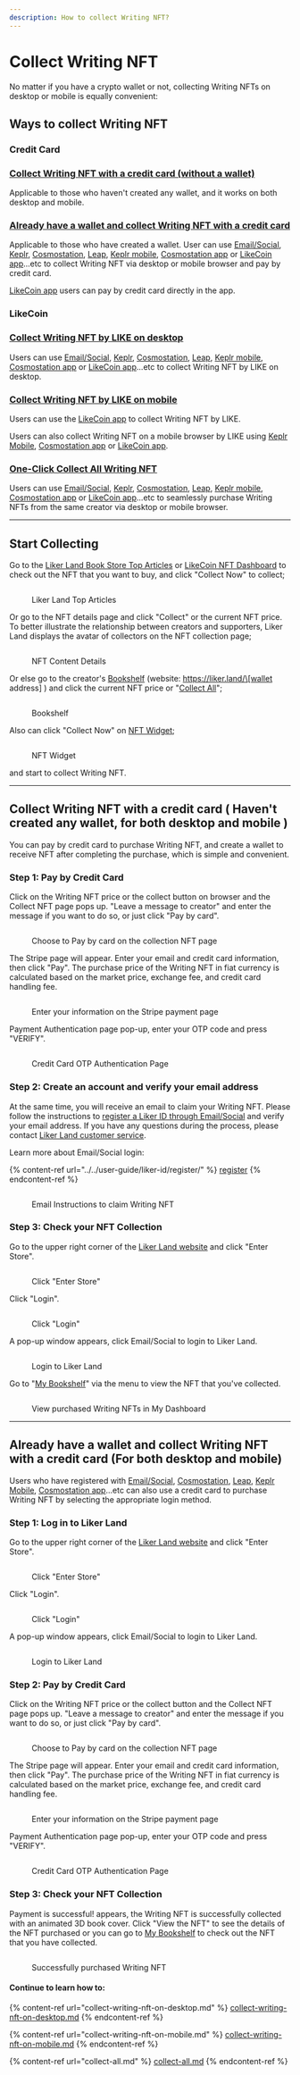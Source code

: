 ```yaml
---
description: How to collect Writing NFT?
---
```


# Collect Writing NFT

No matter if you have a crypto wallet or not, collecting Writing NFTs on desktop or mobile is equally convenient:

## Ways to collect Writing NFT

### Credit Card

### [Collect Writing NFT with a credit card (without a wallet)](./#collect-writing-nft-with-a-credit-card-havent-created-any-wallet-for-both-desktop-and-mobile)

Applicable to those who haven't created any wallet, and it works on both desktop and mobile.

### [Already have a wallet and collect Writing NFT with a credit card](./#already-have-a-wallet-and-collect-writing-nft-with-a-credit-card-for-both-desktop-and-mobile)

Applicable to those who have created a wallet. User can use [Email/Social](../../user-guide/liker-id/register/), [Keplr](../../general-guides/wallet/keplr/), [Cosmostation](../../general-guides/wallet/cosmostation/), [Leap](../../general-guides/wallet/leap/), [Keplr mobile](../../general-guides/wallet/keplr-mobile/), [Cosmostation app](../../general-guides/wallet/cosmostation-app/cosmostation-app-deposit-and-send-likecoin.md) or [LikeCoin app](../../user-guide/liker-land/download.md)...etc to collect Writing NFT via desktop or mobile browser and pay by credit card.

[LikeCoin app](../what-is-iscn/app.like.co/likecoin-app.md) users can pay by credit card directly in the app.

### LikeCoin

### [Collect Writing NFT by LIKE on desktop](collect-writing-nft-on-desktop.md)

Users can use [Email/Social](../../user-guide/liker-id/register/), [Keplr](../../general-guides/wallet/keplr/), [Cosmostation](../../general-guides/wallet/cosmostation/), [Leap](../../general-guides/wallet/leap/), [Keplr mobile](../../general-guides/wallet/keplr-mobile/), [Cosmostation app](../../general-guides/wallet/cosmostation-app/cosmostation-app-deposit-and-send-likecoin.md) or [LikeCoin app](../../user-guide/liker-land/download.md)...etc to collect Writing NFT by LIKE on desktop.

### [Collect Writing NFT by LIKE on mobile](collect-writing-nft-on-mobile.md)

Users can use the [LikeCoin app](../../user-guide/liker-land/download.md) to collect Writing NFT by LIKE.

Users can also collect Writing NFT on a mobile browser by LIKE using [Keplr Mobile](../../general-guides/wallet/keplr-mobile/), [Cosmostation app](../../general-guides/wallet/cosmostation-app/) or [LikeCoin app](../../user-guide/liker-land/download.md).

### [One-Click Collect All Writing NFT](collect-all.md)

Users can use [Email/Social](../../user-guide/liker-id/register/), [Keplr](../../general-guides/wallet/keplr/), [Cosmostation](../../general-guides/wallet/cosmostation/), [Leap](../../general-guides/wallet/leap/), [Keplr mobile](../../general-guides/wallet/keplr-mobile/), [Cosmostation app](../../general-guides/wallet/cosmostation-app/cosmostation-app-deposit-and-send-likecoin.md) or [LikeCoin app](../../user-guide/liker-land/download.md)...etc to seamlessly purchase Writing NFTs from the same creator via desktop or mobile browser.

***

## Start Collecting

Go to the [Liker Land Book Store Top Articles](https://liker.land/en/store/articles) or [LikeCoin NFT Dashboard](../tools.md) to check out the NFT that you want to buy, and click "Collect Now" to collect;

<figure><img src="../../.gitbook/assets/Buy NFT 1-en.png" alt=""><figcaption><p>Liker Land  Top Articles</p></figcaption></figure>

Or go to the NFT details page and click "Collect" or the current NFT price. To better illustrate the relationship between creators and supporters, Liker Land displays the avatar of collectors on the NFT collection page;

<figure><img src="../../.gitbook/assets/Buy NFT 2-en.png" alt=""><figcaption><p>NFT Content Details</p></figcaption></figure>

Or else go to the creator's [Bookshelf](../liker-land-web/bookshelf.md) (website: https://liker.land/\[wallet address] ) and click the current NFT price or "[Collect All](collect-all.md)";

<figure><img src="../../.gitbook/assets/Buy NFT 3-en.png" alt=""><figcaption><p>Bookshelf</p></figcaption></figure>

Also can click "Collect Now" on [NFT Widget](../nft-portal/nft-widget.md);

<figure><img src="../../.gitbook/assets/Buy NFT 4-en.png" alt=""><figcaption><p>NFT Widget</p></figcaption></figure>

and start to collect Writing NFT.

***

## Collect Writing NFT with a credit card ( Haven't created any wallet, for both desktop and mobile )

You can pay by credit card to purchase Writing NFT, and create a wallet to receive NFT after completing the purchase, which is simple and convenient.

### Step 1: Pay by Credit Card&#x20;

Click on the Writing NFT price or the collect button on browser and the Collect NFT page pops up. "Leave a message to creator" and enter the message if you want to do so, or just click "Pay by card".

<figure><img src="../../.gitbook/assets/Buy NFT pay by card 1-en.png" alt=""><figcaption><p>Choose to Pay by card on the collection NFT page</p></figcaption></figure>

The Stripe page will appear. Enter your email and credit card information, then click "Pay". The purchase price of the Writing NFT in fiat currency is calculated based on the market price, exchange fee, and credit card handling fee.

<figure><img src="../../.gitbook/assets/pay by card 2.png" alt=""><figcaption><p>Enter your information on the Stripe payment page</p></figcaption></figure>

Payment Authentication page pop-up, enter your OTP code and press "VERIFY".

<figure><img src="../../.gitbook/assets/pay by card 3.png" alt=""><figcaption><p>Credit Card OTP Authentication Page</p></figcaption></figure>

### Step 2: Create an account and verify your email address

At the same time, you will receive an email to claim your Writing NFT. Please follow the instructions to [register a Liker ID through Email/Social](../../user-guide/liker-id/register/) and verify your email address. If you have any questions during the process, please contact [Liker Land customer service](https://go.crisp.chat/chat/embed/?website\_id=5c009125-5863-4059-ba65-43f177ca33f7).

Learn more about Email/Social login:

{% content-ref url="../../user-guide/liker-id/register/" %}
[register](../../user-guide/liker-id/register/)
{% endcontent-ref %}

<figure><img src="../../.gitbook/assets/pay by card 5.png" alt=""><figcaption><p>Email Instructions to claim Writing NFT</p></figcaption></figure>

### Step 3: Check your NFT Collection

Go to the upper right corner of the [Liker Land website](https://liker.land/en) and click "Enter Store".

<figure><img src="../../.gitbook/assets/Writing NFT 1-en.png" alt=""><figcaption><p> Click "Enter Store"</p></figcaption></figure>

Click "Login".

<figure><img src="../../.gitbook/assets/Writing NFT 2-en.png" alt=""><figcaption><p>Click "Login"</p></figcaption></figure>

A pop-up window appears, click Email/Social to login to Liker Land.

<figure><img src="../../.gitbook/assets/Writing NFT 3-en.png" alt=""><figcaption><p>Login to Liker Land</p></figcaption></figure>

Go to "[My Bookshelf](../liker-land-web/bookshelf.md)" via the menu to view the NFT that you've collected.

<figure><img src="../../.gitbook/assets/Buy NFT pay by card 7-en.png" alt=""><figcaption><p>View purchased Writing NFTs in My Dashboard</p></figcaption></figure>

***

## Already have a wallet and collect Writing NFT with a credit card (For both desktop and mobile)

Users who have registered with [Email/Social](../../user-guide/liker-id/register/), [Cosmostation](../../general-guides/wallet/cosmostation/), [Leap](../../general-guides/wallet/leap/), [Keplr Mobile](../../general-guides/wallet/keplr-mobile/), [Cosmostation app](../../general-guides/wallet/cosmostation-app/)...etc can also use a credit card to purchase Writing NFT by selecting the appropriate login method.

### Step 1: Log in to Liker Land

Go to the upper right corner of the [Liker Land website](https://liker.land/en) and click "Enter Store".

<figure><img src="../../.gitbook/assets/Writing NFT 1-en.png" alt=""><figcaption><p> Click "Enter Store"</p></figcaption></figure>

Click "Login".

<figure><img src="../../.gitbook/assets/Writing NFT 2-en.png" alt=""><figcaption><p>Click "Login"</p></figcaption></figure>

A pop-up window appears, click Email/Social to login to Liker Land.

<figure><img src="../../.gitbook/assets/Writing NFT 4-en.png" alt=""><figcaption><p>Login to Liker Land</p></figcaption></figure>

### Step 2: Pay by Credit Card&#x20;

Click on the Writing NFT price or the collect button and the Collect NFT page pops up. "Leave a message to creator" and enter the message if you want to do so, or just click "Pay by card".

<figure><img src="../../.gitbook/assets/Buy NFT pay by card with Keplr-en.png" alt=""><figcaption><p>Choose to Pay by card on the collection NFT page</p></figcaption></figure>

The Stripe page will appear. Enter your email and credit card information, then click "Pay". The purchase price of the Writing NFT in fiat currency is calculated based on the market price, exchange fee, and credit card handling fee.

<figure><img src="../../.gitbook/assets/Buy NFT 17.png" alt=""><figcaption><p>Enter your information on the Stripe payment page</p></figcaption></figure>

Payment Authentication page pop-up, enter your OTP code and press "VERIFY".

<figure><img src="../../.gitbook/assets/Buy NFT 18.png" alt=""><figcaption><p>Credit Card OTP Authentication Page</p></figcaption></figure>

### Step 3: Check your NFT Collection

Payment is successful! appears, the Writing NFT is successfully collected with an animated 3D book cover. Click "View the NFT" to see the details of the NFT purchased or you can go to [My Bookshelf](../liker-land-web/bookshelf.md) to check out the NFT that you have collected.

<figure><img src="../../.gitbook/assets/Buy NFT Finish-en.png" alt=""><figcaption><p>Successfully purchased Writing NFT</p></figcaption></figure>

#### Continue to learn how to:

{% content-ref url="collect-writing-nft-on-desktop.md" %}
[collect-writing-nft-on-desktop.md](collect-writing-nft-on-desktop.md)
{% endcontent-ref %}

{% content-ref url="collect-writing-nft-on-mobile.md" %}
[collect-writing-nft-on-mobile.md](collect-writing-nft-on-mobile.md)
{% endcontent-ref %}

{% content-ref url="collect-all.md" %}
[collect-all.md](collect-all.md)
{% endcontent-ref %}
